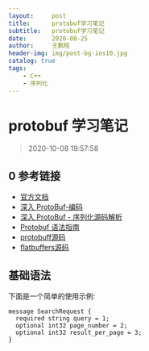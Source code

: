 ```yaml
---
layout:     post
title:      protobuf学习笔记
subtitle:   protobuf学习笔记
date:       2020-08-25
author:     王鹏程
header-img: img/post-bg-ios10.jpg
catalog: true
tags:
    - C++
    - 序列化
---
```


# protobuf 学习笔记

> 2020-10-08 19:57:58

## 0 参考链接
- [官方文档](https://developers.google.com/protocol-buffers/docs/reference/cpp-generated)
- [深入 ProtoBuf-编码](https://www.jianshu.com/p/73c9ed3a4877)
- [深入 ProtoBuf - 序列化源码解析](https://www.jianshu.com/p/62f0238beec8)
- [Protobuf 语法指南](https://colobu.com/2015/01/07/Protobuf-language-guide/)
- [protobuff源码](https://github.com/protocolbuffers/protobuf)
- [flatbuffers源码](https://github.com/google/flatbuffers)


## 基础语法
下面是一个简单的使用示例:

```
message SearchRequest {
  required string query = 1;
  optional int32 page_number = 2;
  optional int32 result_per_page = 3;
}
```